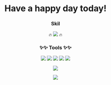 <div align=center><h1>Have a happy day today!</h1></div>


<div align=center><h3>Skil</h3> </div>
<p align=center>
🔥 <img src="https://img.shields.io/badge/swift-F05138?style=flat-square&logo=Swift&logoColor=white"/> 🔥
</p>

<div align=center><h3>✨✨ Tools ✨✨</h3></div>
<p align=center>
<img src="https://img.shields.io/badge/Figma-F24E1E?style=flat-square&logo=Figma&logoColor=white"/>
<img src="https://img.shields.io/badge/Github-181717?style=flat-square&logo=Github&logoColor=white"/>
<img src="https://img.shields.io/badge/Notion-000000?style=flat-square&logo=Notion&logoColor=white"/>
<img src="https://img.shields.io/badge/Slack-4A154B?style=flat-square&logo=Slack&logoColor=white"/>
<img src="http://img.shields.io/badge/-xcode-147EFB?style=flat-square&logo=xcode&logoColor=white"/>
</p>

<p align=center>
<img src="http://mazassumnida.wtf/api/v2/generate_badge?boj=k_hun"/>
</p>
<p align=center>
<img src="https://github-readme-stats.vercel.app/api?username=Hun-322&count_private=true&show_icons=true&theme=highcontrast"/>
</p>
